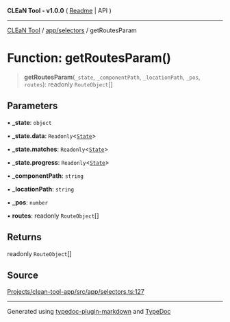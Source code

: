 **CLEaN Tool - v1.0.0** ( [Readme](../../../README.md) \| API )

***

[CLEaN Tool](../../../modules.md) / [app/selectors](../README.md) / getRoutesParam

# Function: getRoutesParam()

> **getRoutesParam**(`_state`, `_componentPath`, `_locationPath`, `_pos`, `routes`): readonly `RouteObject`[]

## Parameters

▪ **\_state**: `object`

▪ **\_state.data**: `Readonly`\<[`State`](../../../reducers/data/interfaces/State.md)\>

▪ **\_state.matches**: `Readonly`\<[`State`](../../../selectors/progress/private/interfaces/State.md)\>

▪ **\_state.progress**: `Readonly`\<[`State`](../../../selectors/progress/private/interfaces/State.md)\>

▪ **\_componentPath**: `string`

▪ **\_locationPath**: `string`

▪ **\_pos**: `number`

▪ **routes**: readonly `RouteObject`[]

## Returns

readonly `RouteObject`[]

## Source

[Projects/clean-tool-app/src/app/selectors.ts:127](https://github.com/yuckyh/clean-tool-app/)

***

Generated using [typedoc-plugin-markdown](https://www.npmjs.com/package/typedoc-plugin-markdown) and [TypeDoc](https://typedoc.org/)
